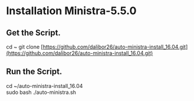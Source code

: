 <h1><b>Installation Ministra-5.5.0</b></h1>

<H2><b>Get the Script.</b></H2>

cd ~
git clone [https://github.com/dalibor26/auto-ministra-install_16.04.git](https://github.com/dalibor26/auto-ministra-install_16.04.git)



<H2><b>Run the Script.</b></h2>

cd ~/auto-ministra-install_16.04
<br>
sudo bash ./auto-ministra.sh

